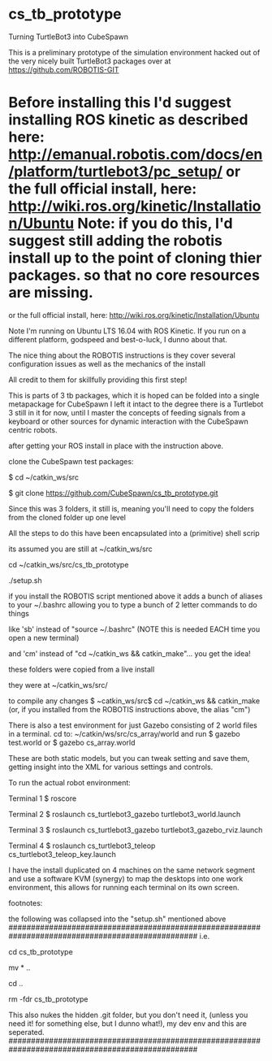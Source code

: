 # cs_tb_prototype
Turning TurtleBot3 into CubeSpawn

This is a preliminary prototype of the simulation environment hacked out of the very nicely built TurtleBot3 packages over at https://github.com/ROBOTIS-GIT

Before installing this I'd suggest installing ROS kinetic as described here: http://emanual.robotis.com/docs/en/platform/turtlebot3/pc_setup/
or the full official install, here: http://wiki.ros.org/kinetic/Installation/Ubuntu Note: if you do this, I'd suggest still adding the robotis install up to the point of cloning thier packages. so that no core resources are missing.
=======
or the full official install, here: http://wiki.ros.org/kinetic/Installation/Ubuntu


Note I'm running on Ubuntu LTS 16.04 with ROS Kinetic. If you run on a different platform, godspeed and best-o-luck, I dunno about that.

The nice thing about the ROBOTIS instructions is they cover several configuration issues as well as the mechanics of the install 

All credit to them for skillfully providing this first step!

This is parts of 3 tb packages, which it is hoped can be folded into a single metapackage for CubeSpawn
I left it intact to the degree there is a Turtlebot 3 still in it for now, until I master the concepts of feeding signals from a keyboard or other sources for dynamic interaction with the CubeSpawn centric robots.

after getting your ROS install in place with the instruction above.

clone the CubeSpawn test packages: 

$ cd ~/catkin_ws/src

$ git clone https://github.com/CubeSpawn/cs_tb_prototype.git

Since this was 3 folders, it still is, meaning you'll need to copy the folders from the cloned folder up one level

All the steps to do this have been encapsulated into a (primitive) shell scrip

its assumed you are still at ~/catkin_ws/src

cd ~/catkin_ws/src/cs_tb_prototype

./setup.sh

if you install the ROBOTIS script mentioned above it adds a bunch of aliases to your ~/.bashrc
allowing you to type a bunch of 2 letter commands to do things 

like 'sb' instead of "source ~/.bashrc" (NOTE this is needed EACH time you open a new terminal)

and 'cm' instead of "cd ~/catkin_ws && catkin_make"... you get the idea!

these folders were copied from a live install

they were at ~/catkin_ws/src/

to compile any changes
$ ~catkin_ws/src$ cd ~/catkin_ws && catkin_make (or, if you installed from the ROBOTIS instructions above, the alias "cm")

There is also a test environment for just Gazebo consisting of 2 world files
in a terminal. cd to: ~/catkin/ws/src/cs_array/world
and run
$ gazebo test.world 
or
$ gazebo cs_array.world

These are both static models, but you can tweak setting and save them, getting insight into the XML for various settings and controls.

To run the actual robot environment:

Terminal 1
$ roscore

Terminal 2
$ roslaunch cs_turtlebot3_gazebo turtlebot3_world.launch

Terminal 3
$ roslaunch cs_turtlebot3_gazebo turtlebot3_gazebo_rviz.launch

Terminal 4
$ roslaunch cs_turtlebot3_teleop cs_turtlebot3_teleop_key.launch

I have the install duplicated on 4 machines on the same network segment and use a software KVM (synergy) to map the desktops into one work environment, this allows for running each terminal on its own screen.


footnotes:

the following was collapsed into the "setup.sh" mentioned above
##################################################################################################
i.e. 

cd cs_tb_prototype

mv * ..

cd ..

rm -fdr cs_tb_prototype

This also nukes the hidden .git folder, but you don't need it, (unless you need it! for something else, but I dunno what!), my dev env and this are seperated.
##################################################################################################

